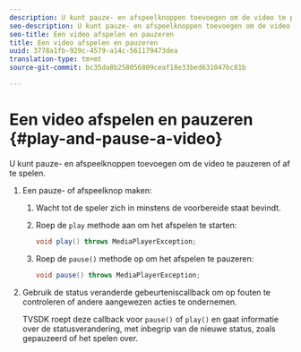 ```yaml
---
description: U kunt pauze- en afspeelknoppen toevoegen om de video te pauzeren of af te spelen.
seo-description: U kunt pauze- en afspeelknoppen toevoegen om de video te pauzeren of af te spelen.
seo-title: Een video afspelen en pauzeren
title: Een video afspelen en pauzeren
uuid: 3778a1fb-929c-4579-a14c-561179473dea
translation-type: tm+mt
source-git-commit: bc35da8b258056809ceaf18e33bed631047bc81b

---
```



# Een video afspelen en pauzeren {#play-and-pause-a-video}

U kunt pauze- en afspeelknoppen toevoegen om de video te pauzeren of af te spelen.

1. Een pauze- of afspeelknop maken:
   1. Wacht tot de speler zich in minstens de voorbereide staat bevindt.
   1. Roep de `play` methode aan om het afspelen te starten:

      ```java
      void play() throws MediaPlayerException;
      ```

   1. Roep de `pause()` methode op om het afspelen te pauzeren:

      ```java
      void pause() throws MediaPlayerException;
      ```

1. Gebruik de status veranderde gebeurteniscallback om op fouten te controleren of andere aangewezen acties te ondernemen.

   TVSDK roept deze callback voor `pause()` of `play()` en gaat informatie over de statusverandering, met inbegrip van de nieuwe status, zoals gepauzeerd of het spelen over.